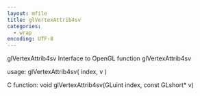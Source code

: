 ```yaml
---
layout: mfile
title: glVertexAttrib4sv
categories:
  - wrap
encoding: UTF-8
---
```


glVertexAttrib4sv  Interface to OpenGL function glVertexAttrib4sv

usage:  glVertexAttrib4sv( index, v )

C function:  void glVertexAttrib4sv(GLuint index, const GLshort\* v)
